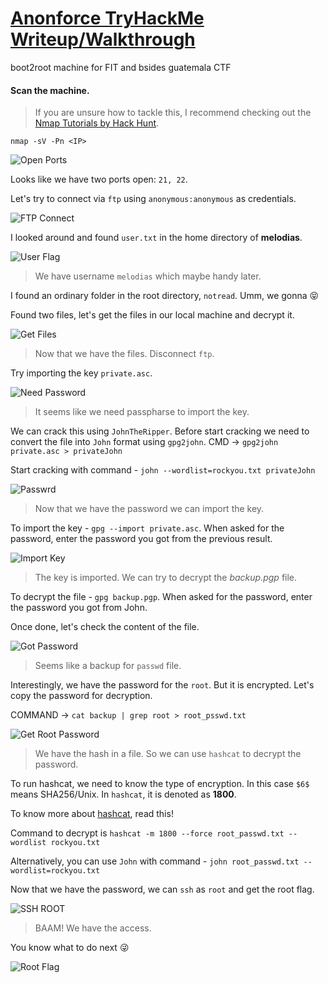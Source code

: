 # [Anonforce TryHackMe Writeup/Walkthrough][1]
boot2root machine for FIT and bsides guatemala CTF


#### Scan the machine.
> If you are unsure how to tackle this, I recommend checking out the [Nmap Tutorials by Hack Hunt][2].

`nmap -sV -Pn <IP>`

![Open Ports](images/open_ports.png)

Looks like we have two ports open: `21, 22`.

Let's try to connect via `ftp` using `anonymous:anonymous` as credentials.

![FTP Connect](images/ftp_connect.png)

I looked around and found `user.txt` in the home directory of **melodias**.

![User Flag](images/user_flag.png)
> We have username `melodias` which maybe handy later.

I found an ordinary folder in the root directory, `notread`. Umm, we gonna :stuck_out_tongue_closed_eyes:

Found two files, let's get the files in our local machine and decrypt it.

![Get Files](images/get_files.png)
> Now that we have the files. Disconnect `ftp`.

Try importing the key `private.asc`.

![Need Password](images/need_pass.png)
> It seems like we need passpharse to import the key.

We can crack this using `JohnTheRipper`. Before start cracking we need to convert the file into `John` format using `gpg2john`. CMD -> `gpg2john private.asc > privateJohn`

Start cracking with command - `john --wordlist=rockyou.txt privateJohn`

![Passwrd](images/get_pass.png)
> Now that we have the password we can import the key.

To import the key - `gpg --import private.asc`. When asked for the password, enter the password you got from the previous result.

![Import Key](images/import_key.png)
> The key is imported. We can try to decrypt the *backup.pgp* file.

To decrypt the file - `gpg backup.pgp`. When asked for the password, enter the password you got from John.

Once done, let's check the content of the file.

![Got Password](images/get_psswd.png)
> Seems like a backup for `passwd` file.

Interestingly, we have the password for the `root`. But it is encrypted. Let's copy the password for decryption.

COMMAND -> `cat backup | grep root > root_psswd.txt`

![Get Root Password](images/get_root_hash.png)
> We have the hash in a file. So we can use `hashcat` to decrypt the password.

To run hashcat, we need to know the type of encryption. In this case `$6$` means SHA256/Unix. In `hashcat`, it is denoted as **1800**.

To know more about [hashcat][3], read this!

Command to decrypt is `hashcat -m 1800 --force root_passwd.txt --wordlist rockyou.txt`

Alternatively, you can use `John` with command - `john root_passwd.txt --wordlist=rockyou.txt`

Now that we have the password, we can `ssh` as `root` and get the root flag.

![SSH ROOT](images/ssh_root.png)
> BAAM! We have the access.

You know what to do next :stuck_out_tongue_winking_eye:

![Root Flag](images/root_flag.png)


[1]: https://tryhackme.com/room/bsidesgtanonforce
[2]: https://www.hackhunt.in/search/label/Nmap
[3]: https://hashcat.net/wiki/doku.php?id=hashcat
